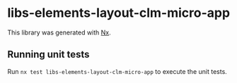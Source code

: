 # libs-elements-layout-clm-micro-app

This library was generated with [Nx](https://nx.dev).

## Running unit tests

Run `nx test libs-elements-layout-clm-micro-app` to execute the unit tests.
